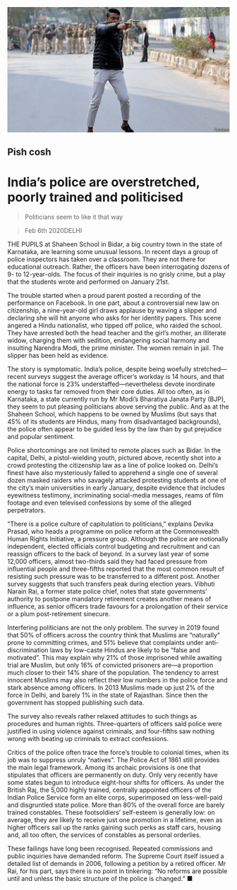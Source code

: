 ![](./images/20200208_ASP003_0.jpg)

## Pish cosh

# India’s police are overstretched, poorly trained and politicised

> Politicians seem to like it that way

> Feb 6th 2020DELHI

THE PUPILS at Shaheen School in Bidar, a big country town in the state of Karnataka, are learning some unusual lessons. In recent days a group of police inspectors has taken over a classroom. They are not there for educational outreach. Rather, the officers have been interrogating dozens of 9- to 12-year-olds. The focus of their inquiries is no grisly crime, but a play that the students wrote and performed on January 21st.

The trouble started when a proud parent posted a recording of the performance on Facebook. In one part, about a controversial new law on citizenship, a nine-year-old girl draws applause by waving a slipper and declaring she will hit anyone who asks for her identity papers. This scene angered a Hindu nationalist, who tipped off police, who raided the school. They have arrested both the head teacher and the girl’s mother, an illiterate widow, charging them with sedition, endangering social harmony and insulting Narendra Modi, the prime minister. The women remain in jail. The slipper has been held as evidence.

The story is symptomatic. India’s police, despite being woefully stretched—recent surveys suggest the average officer’s workday is 14 hours, and that the national force is 23% understaffed—nevertheless devote inordinate energy to tasks far removed from their core duties. All too often, as in Karnataka, a state currently run by Mr Modi’s Bharatiya Janata Party (BJP), they seem to put pleasing politicians above serving the public. And as at the Shaheen School, which happens to be owned by Muslims (but says that 45% of its students are Hindus, many from disadvantaged backgrounds), the police often appear to be guided less by the law than by gut prejudice and popular sentiment.

Police shortcomings are not limited to remote places such as Bidar. In the capital, Delhi, a pistol-wielding youth, pictured above, recently shot into a crowd protesting the citizenship law as a line of police looked on. Delhi’s finest have also mysteriously failed to apprehend a single one of several dozen masked raiders who savagely attacked protesting students at one of the city’s main universities in early January, despite evidence that includes eyewitness testimony, incriminating social-media messages, reams of film footage and even televised confessions by some of the alleged perpetrators.

“There is a police culture of capitulation to politicians,” explains Devika Prasad, who heads a programme on police reform at the Commonwealth Human Rights Initiative, a pressure group. Although the police are notionally independent, elected officials control budgeting and recruitment and can reassign officers to the back of beyond. In a survey last year of some 12,000 officers, almost two-thirds said they had faced pressure from influential people and three-fifths reported that the most common result of resisting such pressure was to be transferred to a different post. Another survey suggests that such transfers peak during election years. Vibhuti Narain Rai, a former state police chief, notes that state governments’ authority to postpone mandatory retirement creates another means of influence, as senior officers trade favours for a prolongation of their service or a plum post-retirement sinecure.

Interfering politicians are not the only problem. The survey in 2019 found that 50% of officers across the country think that Muslims are “naturally” prone to committing crimes, and 51% believe that complaints under anti-discrimination laws by low-caste Hindus are likely to be “false and motivated”. This may explain why 21% of those imprisoned while awaiting trial are Muslim, but only 16% of convicted prisoners are—a proportion much closer to their 14% share of the population. The tendency to arrest innocent Muslims may also reflect their low numbers in the police force and stark absence among officers. In 2013 Muslims made up just 2% of the force in Delhi, and barely 1% in the state of Rajasthan. Since then the government has stopped publishing such data.

The survey also reveals rather relaxed attitudes to such things as procedures and human rights. Three-quarters of officers said police were justified in using violence against criminals, and four-fifths saw nothing wrong with beating up criminals to extract confessions.

Critics of the police often trace the force’s trouble to colonial times, when its job was to suppress unruly “natives”. The Police Act of 1861 still provides the main legal framework. Among its archaic provisions is one that stipulates that officers are permanently on duty. Only very recently have some states begun to introduce eight-hour shifts for officers. As under the British Raj, the 5,000 highly trained, centrally appointed officers of the Indian Police Service form an elite corps, superimposed on less-well-paid and disgruntled state police. More than 80% of the overall force are barely trained constables. These footsoldiers’ self-esteem is generally low: on average, they are likely to receive just one promotion in a lifetime, even as higher officers sail up the ranks gaining such perks as staff cars, housing and, all too often, the services of constables as personal orderlies.

These failings have long been recognised. Repeated commissions and public inquiries have demanded reform. The Supreme Court itself issued a detailed list of demands in 2006, following a petition by a retired officer. Mr Rai, for his part, says there is no point in tinkering: “No reforms are possible until and unless the basic structure of the police is changed.” ■